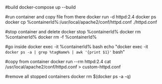#build
docker-compose up --build

#run container and copy file from there
docker run -d httpd:2.4
docker ps
docker cp %containerId%:/usr/local/apache2/conf/httpd.conf ./httpd.conf

#stop container and delete
docker stop %containerId%
docker rm %containerId%
docker rm -f %containerId%

#go inside
docker exec -it %containerId% bash
echo "docker exec -it `docker ps -a | grep %tagName% | awk '{print $1}'` bash"

#copy from container
docker run --rm httpd:2.4 cat /usr/local/apache2/conf/httpd.conf > custom-httpd.conf

#remove all stopped containers
docker rm $(docker ps -a -q)
